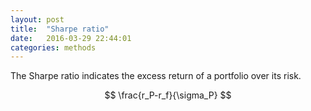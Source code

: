 ```yaml
---
layout: post
title:  "Sharpe ratio"
date:   2016-03-29 22:44:01
categories: methods
---
```


The Sharpe ratio indicates the excess return of a portfolio over its risk.

$$ \frac{r_P-r_f}{\sigma_P} $$

